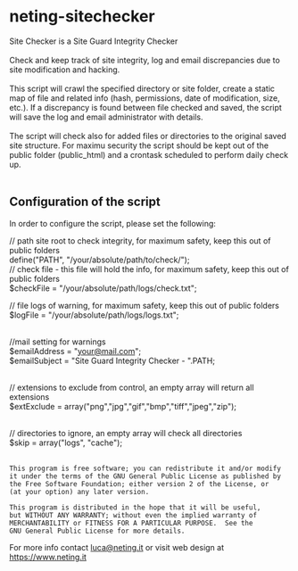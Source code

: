 # neting-sitechecker
Site Checker is a Site Guard Integrity Checker<br /><br />
Check and keep track of site integrity, log and email discrepancies due to site modification and hacking.<br /><br />
This script will crawl the specified directory or site folder, create a static map of file and related info (hash, permissions, date of modification, size, etc.). If a discrepancy is found between file checked and saved, the script will save the log and email administrator with details. <br /><br />
The script will check also for added files or directories to the original saved site structure.
For maximu security the script should be kept out of the public folder (public_html) and a crontask scheduled to perform daily check up.
<br /><br />
<h2>Configuration of the script</h2>
In order to configure the script, please set the following:

// path site root to check integrity, for maximum safety, keep this out of public folders<br />
define("PATH", "/your/absolute/path/to/check/");<br />
// check file - this file will hold the info, for maximum safety, keep this out of public folders<br />
$checkFile = "/your/absolute/path/logs/check.txt";<br />

// file logs of warning, for maximum safety, keep this out of public folders<br />
$logFile = "/your/absolute/path/logs/logs.txt";<br /><br />

//mail setting for warnings <br />
$emailAddress = "your@mail.com";<br />
$emailSubject = "Site Guard Integrity Checker - ".PATH;<br /><br />

// extensions to exclude from control, an empty array will return all extensions<br />
$extExclude = array("png","jpg","gif","bmp","tiff","jpeg","zip");<br /><br />

// directories to ignore, an empty array will check all directories<br />
$skip = array("logs", "cache");<br /><br />





    This program is free software; you can redistribute it and/or modify
    it under the terms of the GNU General Public License as published by
    the Free Software Foundation; either version 2 of the License, or
    (at your option) any later version.

    This program is distributed in the hope that it will be useful,
    but WITHOUT ANY WARRANTY; without even the implied warranty of
    MERCHANTABILITY or FITNESS FOR A PARTICULAR PURPOSE.  See the
    GNU General Public License for more details.

For more info contact luca@neting.it or visit web design at https://www.neting.it
